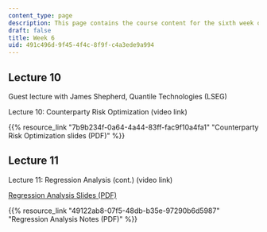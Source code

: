 ```yaml
---
content_type: page
description: This page contains the course content for the sixth week of class.
draft: false
title: Week 6
uid: 491c496d-9f45-4f4c-8f9f-c4a3ede9a994
---
```

## Lecture 10

Guest lecture with James Shepherd, Quantile Technologies (LSEG)

Lecture 10: Counterparty Risk Optimization (video link)

{{% resource_link "7b9b234f-0a64-4a44-83ff-fac9f10a4fa1" "Counterparty Risk Optimization slides (PDF)" %}}

## Lecture 11

Lecture 11: Regression Analysis (cont.) (video link)

[Regression Analysis Slides (PDF)](https://draft.ocw.mit.edu/courses/18-642-topics-in-mathematics-with-applications-in-finance-fall-2024/resources/mit18_642_f24_lec06_1_pdf/)

{{% resource_link "49122ab8-07f5-48db-b35e-97290b6d5987" "Regression Analysis Notes (PDF)" %}}